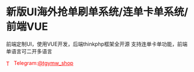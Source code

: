 # 新版UI海外抢单刷单系统/连单卡单系统/前端VUE

前端定制UI，使用VUE开发，后端thinkphp框架全开源 支持连单卡单功能，前端单语言可二开多语言<br>


<p style="color: red;"><img src="https://cdn-icons-png.flaticon.com/512/2111/2111646.png" alt="Telegram Icon" style="width: 16px; vertical-align: middle; margin-right: 5px;">Telegram:<a href="https://t.me/tgymw_shop" style="color: red;">@tgymw_shop</a></p>
